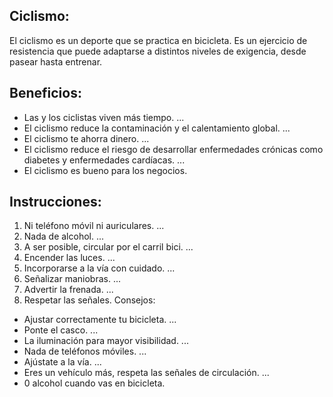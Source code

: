## Ciclismo:
El ciclismo es un deporte que se practica en bicicleta. Es un ejercicio de resistencia que puede adaptarse a distintos niveles de exigencia, desde pasear hasta entrenar. 
## Beneficios:
- Las y los ciclistas viven más tiempo. ...
- El ciclismo reduce la contaminación y el calentamiento global. ...
- El ciclismo te ahorra dinero. ...
- El ciclismo reduce el riesgo de desarrollar enfermedades crónicas como diabetes y enfermedades cardíacas. ...
- El ciclismo es bueno para los negocios.
## Instrucciones:
1. Ni teléfono móvil ni auriculares. ...
2. Nada de alcohol. ...
3. A ser posible, circular por el carril bici. ...
4. Encender las luces. ...
5. Incorporarse a la vía con cuidado. ...
6. Señalizar maniobras. ...
7. Advertir la frenada. ...
8. Respetar las señales.
Consejos:
- Ajustar correctamente tu bicicleta. ...
- Ponte el casco. ...
- La iluminación para mayor visibilidad. ...
- Nada de teléfonos móviles. ...
- Ajústate a la vía. ...
- Eres un vehículo más, respeta las señales de circulación. ...
 - 0 alcohol cuando vas en bicicleta.
